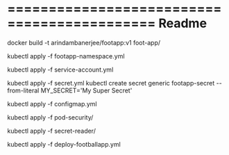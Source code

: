 ============================================
Readme
============================================

docker build -t arindambanerjee/footapp:v1 foot-app/

kubectl apply -f footapp-namespace.yml

kubectl apply -f service-account.yml

kubectl apply -f secret.yml
kubectl create secret generic footapp-secret --from-literal MY_SECRET='My Super Secret'

kubectl apply -f configmap.yml

kubectl apply -f pod-security/

kubectl apply -f secret-reader/

kubectl apply -f deploy-footballapp.yml